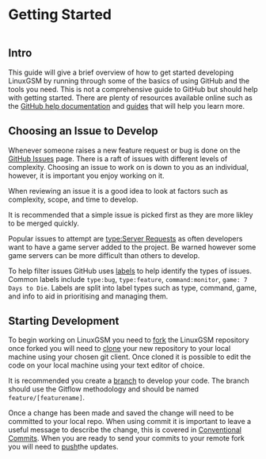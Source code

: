 # Getting Started

<figure><img src="../.gitbook/assets/LinuxGSM_github_header.jpg" alt=""><figcaption></figcaption></figure>

## Intro

This guide will give a brief overview of how to get started developing LinuxGSM by running through some of the basics of using GitHub and the tools you need. This is not a comprehensive guide to GitHub but should help with getting started. There are plenty of resources available online such as the [GitHub help documentation](https://help.github.com/en/github) and [guides](https://guides.github.com/) that will help you learn more.

## Choosing an Issue to Develop

Whenever someone raises a new feature request or bug is done on the [GitHub Issues](https://github.com/GameServerManagers/LinuxGSM/issues) page. There is a raft of issues with different levels of complexity. Choosing an issue to work on is down to you as an individual, however, it is important you enjoy working on it.&#x20;

When reviewing an issue it is a good idea to look at factors such as complexity, scope, and time to develop.&#x20;

It is recommended that a simple issue is picked first as they are more likley to be merged quickly.

Popular issues to attempt are [type:Server Requests](https://github.com/GameServerManagers/LinuxGSM/issues?q=is%3Aissue+is%3Aopen+label%3A%22type%3A+server+request%22) as often developers want to have a game server added to the project. Be warned however some game servers can be more difficult than others to develop.

To help filter issues GitHub uses [labels](https://help.github.com/en/github/managing-your-work-on-github/about-labels) to help identify the types of issues. Common labels include `type:bug`, `type:feature`, `command:monitor`, `game: 7 Days to Die`. Labels are split into label types such as type, command, game, and info to aid in prioritising and managing them.

## Starting Development

To begin working on LinuxGSM you need to [fork](https://help.github.com/en/github/getting-started-with-github/fork-a-repo) the LinuxGSM repository once forked you will need to [clone](https://help.github.com/en/github/creating-cloning-and-archiving-repositories/cloning-a-repository-from-github) your new repository to your local machine using your chosen git client. Once cloned it is possible to edit the code on your local machine using your text editor of choice.

It is recommended you create a [branch](../@linuxgsm/s/linuxgsm-dev/branching/) to develop your code. The branch should use the Gitflow methodology and should be named `feature/[featurename]`.

Once a change has been made and saved the change will need to be committed to your local repo. When using commit it is important to leave a useful message to describe the change, this is covered in [Conventional Commits](../@linuxgsm/s/linuxgsm-dev/conventional-commits/). When you are ready to send your commits to your remote fork you will need to [push](https://help.github.com/en/github/using-git/pushing-commits-to-a-remote-repository)the updates.
